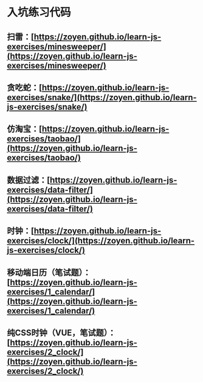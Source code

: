 
# 入坑练习代码

## 扫雷：[https://zoyen.github.io/learn-js-exercises/minesweeper/](https://zoyen.github.io/learn-js-exercises/minesweeper/)

## 贪吃蛇：[https://zoyen.github.io/learn-js-exercises/snake/](https://zoyen.github.io/learn-js-exercises/snake/)

## 仿淘宝：[https://zoyen.github.io/learn-js-exercises/taobao/](https://zoyen.github.io/learn-js-exercises/taobao/)

## 数据过滤：[https://zoyen.github.io/learn-js-exercises/data-filter/](https://zoyen.github.io/learn-js-exercises/data-filter/)

## 时钟：[https://zoyen.github.io/learn-js-exercises/clock/](https://zoyen.github.io/learn-js-exercises/clock/)

## 移动端日历（笔试题）：[https://zoyen.github.io/learn-js-exercises/1_calendar/](https://zoyen.github.io/learn-js-exercises/1_calendar/)

## 纯CSS时钟（VUE，笔试题）：[https://zoyen.github.io/learn-js-exercises/2_clock/](https://zoyen.github.io/learn-js-exercises/2_clock/)
